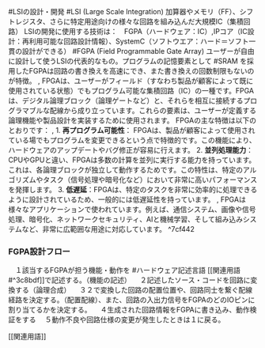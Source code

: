 #LSIの設計・開発
#LSI (Large Scale Integration)
	加算器やメモリ（FF）、シフトレジスタ、さらに特定用途向けの様々な回路を組み込んだ大規模IC（集積回路）
LSIの開発に使用する技術は：　FGPA（ハードウェア：IC）,IPコア（IC設計：再利用可能な回路設計情報）、SystemC（ソフトウエア：ハード＝ソフト一貫の設計ができる）
#FGPA (Field Programmable Gate Array)
	ユーザーが自由に設計して使うLSIの代表的なもの。プログラムの記憶要素として #SRAM を採用したFGPAは回路の書き換えを高速にでき、また書き換えの回数制限もないのが特徴。
	,
	FPGAは、ユーザーがフィールド（すなわち製品が顧客によって既に使用されている状態）でもプログラム可能な集積回路（IC）の一種です。FPGAは、デジタル論理ブロック（論理ゲートなど）と、それらを相互に接続するプログラマブルな配線から成り立っています。これらの要素は、ユーザーが定義する論理機能や製品設計を実装するために使用されます。
	FPGAの主な特徴は以下のとおりです：
	,
	1. **再プログラム可能性**： FPGAは、製品が顧客によって使用されている場でもプログラムを変更できるという点で特徴的です。この機能により、ハードウェアのアップデートやバグ修正が容易に行えます。
	2. **並列処理能力**：CPUやGPUと違い、FPGAは多数の計算を並列に実行する能力を持っています。これは、各論理ブロックが独立して動作するためです。この特性は、特定のアルゴリズムやタスク（信号処理や暗号化など）において非常に高いパフォーマンスを発揮します。
	3. **低遅延**：FPGAは、特定のタスクを非常に効率的に処理できるように設計されているため、一般的には低遅延性を持っています。
	,
	FPGAは様々なアプリケーションで使われています。例えば、通信システム、画像や信号処理、暗号化、ネットワークセキュリティ、AIと機械学習、そして組み込みシステムなど、非常に広範囲な用途に対応しています。 ^7cf442
### FGPA設計フロー
　１該当するFGPAが担う機能・動作を #ハードウェア記述言語 [[関連用語#^3c8bdf]]で記述する。（機能の記述）
　２記述したソース・コードを回路に変換する（論理合成）
　３２で変換した回路の配置位置や、回路同士を繋ぐ配線経路を決定する。（配置配線）、また、回路の入出力信号をFGPAのどのIOピンに割り当てるかを決定する。
　４生成された回路情報をFGPAに書き込み、動作検証をする
　５動作不良や回路仕様の変更が発生したときは１に戻る。

[[関連用語]]